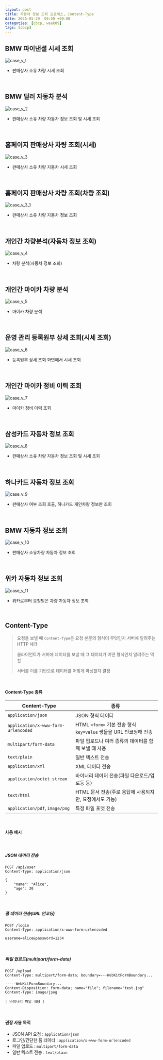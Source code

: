 ```yaml
---
layout: post
title: 자동차 정보 조회 프로세스, Content-Type
date: 2025-05-29  09:00 +09:00
categoties: [cbcp, week09]
tags: [cbcp]
---
```


## BMW 파이낸셜 시세 조회

![case_v_1](/assets/img/carbang/case_v_1.png)

- 판매상사 소유 차량 시세 조회

<br>

## BMW 딜러 자동차 분석

![case_v_2](/assets/img/carbang/case_v_2.png)

- 판매상사 소유 차량 자동차 정보 조회 및 시세 조회

<br>

## 홈페이지 판매상사 차량 조회(시세)

![case_v_3](/assets/img/carbang/case_v_3.png)

- 판매상사 소유 차량 자동차 시세 조회

<br>

## 홈페이지 판매상사 차량 조회(차량 조회)

![case_v_3_1](/assets/img/carbang/case_v_3_1.png)

- 판매상사 소유 차량 자동차 정보 조회

<br>

## 개인간 차량분석(자동차 정보 조회)

![case_v_4](/assets/img/carbang/case_v_4.png)

- 차량 분석(자동차 정보 조회)

<br>

## 개인간 마이카 차량 분석

![case_v_5](/assets/img/carbang/case_v_5.png)

- 마이카 차량 분석

<br>

## 운영 관리 등록원부 상세 조회(시세 조회)

![case_v_6](/assets/img/carbang/case_v_6.png)

- 등록원부 상세 조회 화면에서 시세 조회

<br>

## 개인간 마이카 정비 이력 조회

![case_v_7](/assets/img/carbang/case_v_7.png)

- 마이카 정비 이력 조회

<br>

## 삼성카드 자동차 정보 조회

![case_v_8](/assets/img/carbang/case_v_8.png)

- 판매상사 소유 차량 자동차 정보 조회 및 시세 조회

<br>

## 하나카드 자동차 정보 조회

![case_v_9](/assets/img/carbang/case_v_9.png)

- 판매상사 여부 조회 호출, 하나카드 개인차량 정보만 조회

<br>

## BMW 자동차 정보 조회

![case_v_10](/assets/img/carbang/case_v_10.png)

- 판매상사 소유차량 자동차 정보 조회

<br>

## 위카 자동차 정보 조회

![case_v_11](/assets/img/carbang/case_v_11.png)

- 위카로부터 요청받은 차량 자동차 정보 조회

<br>

## Content-Type

> 요청을 보낼 때 `Content-Type`은 요청 본문의 형식이 무엇인지 서버에 알려주는 HTTP 헤더
>
> 클라이언트가 서버에 데이터를 보낼 때 그 데이터가 어떤 형식인지 알려주는 역할
>
> 서버를 이를 기반으로 데이터를 어떻게 파싱할지 결정

<br>

#### Content-Type 종류

| Content-Type | 종류 |
|-|-|
| `application/json` | JSON 형식 데이터 |
| `application/x-www-form-urlencoded` | HTML `<form>` 기본 전송 형식 `key=value` 쌍들을 URL 인코딩해 전송 |
| `multipart/form-data` |  파일 업로드나 여러 종류의 데이터를 함께 보낼 때 사용 |
| `text/plain` | 일반 텍스트 전송 |
| `application/xml` | XML 데이터 전송 |
| `application/octet-stream` | 바이너리 데이터 전송(파일 다운로드/업로등 등) |
| `text/html` | HTML 문서 전송(주로 응답에 사용되지만, 요청에서도 가능) |
| `application/pdf`, `image/png` | 특정 파일 포맷 전송 |

<br>

#### 사용 예시

<br>

##### JSON 데이터 전송

```http
POST /api/user
Content-Type: application/json

{
    "name": "Alice",
    "age": 30
}
```

<br>

##### 폼 데이터 전송(URL 인코딩)

```http
POST /login
Content-Type: application/x-www-form-urlencoded

userane=alice&password=1234
```

<br>

##### 파일 업로드(multipart/form-data)

```http
POST /upload
Content-Type: multipart/form-data; boundary=---WebKitFormBoundary...

-----WebKitFormBoundary...
Content-Disposition: form-data; name="file"; filename="test.jpg"
Content-Type: image/jpeg

[ 바이너리 파일 내용 ]
```

<br>

#### 권장 사용 목적

- JSON API 요청 : `application/json`
- 로그인/간단한 폼 데이터 : `application/x-www-form-urlencoded`
- 파일 업로드 : `multipart/form-data`
- 일반 텍스트 전송 : `text/plain`
